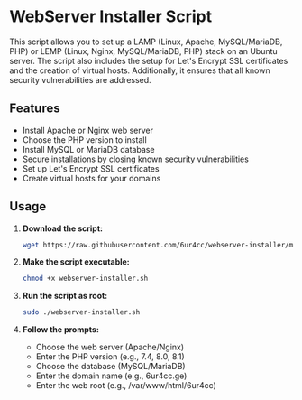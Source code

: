 # WebServer Installer Script

This script allows you to set up a LAMP (Linux, Apache, MySQL/MariaDB, PHP) or LEMP (Linux, Nginx, MySQL/MariaDB, PHP) stack on an Ubuntu server. The script also includes the setup for Let's Encrypt SSL certificates and the creation of virtual hosts. Additionally, it ensures that all known security vulnerabilities are addressed.

## Features

- Install Apache or Nginx web server
- Choose the PHP version to install
- Install MySQL or MariaDB database
- Secure installations by closing known security vulnerabilities
- Set up Let's Encrypt SSL certificates
- Create virtual hosts for your domains

## Usage

1. **Download the script:**
    ```bash
    wget https://raw.githubusercontent.com/6ur4cc/webserver-installer/main/webserver-installer.sh
    ```

2. **Make the script executable:**
    ```bash
    chmod +x webserver-installer.sh
    ```

3. **Run the script as root:**
    ```bash
    sudo ./webserver-installer.sh
    ```

4. **Follow the prompts:**
    - Choose the web server (Apache/Nginx)
    - Enter the PHP version (e.g., 7.4, 8.0, 8.1)
    - Choose the database (MySQL/MariaDB)
    - Enter the domain name (e.g., 6ur4cc.ge)
    - Enter the web root (e.g., /var/www/html/6ur4cc)

